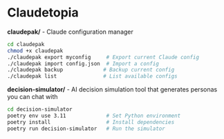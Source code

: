 # Claudetopia

**claudepak/** - Claude configuration manager
```bash
cd claudepak
chmod +x claudepak
./claudepak export myconfig     # Export current Claude config
./claudepak import config.json  # Import a config
./claudepak backup             # Backup current config
./claudepak list               # List available configs
```

**decision-simulator/** - AI decision simulation tool that generates personas you can chat with
```bash
cd decision-simulator
poetry env use 3.11             # Set Python environment
poetry install                  # Install dependencies
poetry run decision-simulator   # Run the simulator
```
